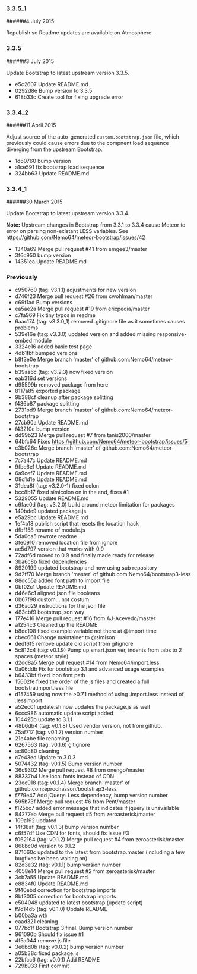 ### 3.3.5_1
######4 July 2015

Republish so Readme updates are available on Atmosphere.

### 3.3.5
######3 July 2015

Update Bootstrap to latest upstream version 3.3.5.

- e5c2607 Update README.md
- 0292d8e Bump version to 3.3.5
- 618b33c Create tool for fixing upgrade error

### 3.3.4_2
######11 April 2015

Adjust source of the auto-generated `custom.bootstrap.json` file, which previously
could cause errors due to the compnent load sequence diverging from the upstream
Bootstrap.

- 1d60760 bump version
- a1ce591 fix bootstrap load sequence
- 324bb63 Update README.md


### 3.3.4_1
######30 March 2015

Update Bootstrap to latest upstream version 3.3.4.

**Note:** Upstream changes in Bootstrap from 3.3.1 to 3.3.4 cause Meteor to error
on parsing non-existant LESS variables. See https://github.com/Nemo64/meteor-bootstrap/issues/42

- 1340a69 Merge pull request #41 from emgee3/master
- 3f6c950 bump version
- 14351ea Update README.md


### Previously

- c950760 (tag: v3.1.1) adjustments for new version
- d746f23 Merge pull request #26 from cwohlman/master
- c69f1ad Bump versions
- ea5ae2a Merge pull request #19 from ericpedia/master
- c7fa969 Fix tiny typos in readme
- 6aac174 (tag: v3.3.0_1) removed .gitignore file as it sometimes causes problems
- 539e16e (tag: v3.3.0) updated version and added missing responsive-embed module
- 3324e16 added basic test page
- 4db1fbf bumped versions
- b8f3e0e Merge branch 'master' of github.com:Nemo64/meteor-bootstrap
- b39aa6c (tag: v3.2.3) now fixed version
- eab316d set versions
- d95599b removed package from here
- 8117a85 exported package
- 9b388cf cleanup after package splitting
- f436b87 package splitting
- 2731bd9 Merge branch 'master' of github.com:Nemo64/meteor-bootstrap
- 27cb90a Update README.md
- f43210e bump version
- dd99b23 Merge pull request #7 from tanis2000/master
- 64bfc64 Fixes https://github.com/Nemo64/meteor-bootstrap/issues/5
- c3b026c Merge branch 'master' of github.com:Nemo64/meteor-bootstrap
- 7c7a47c Update README.md
- 9fbc6e1 Update README.md
- 6a9cef7 Update README.md
- 08d1d1e Update README.md
- 31dea8f (tag: v3.2.0-1) fixed colon
- bcc8b17 fixed simicolon on in the end, fixes #1
- 5329055 Update README.md
- c6fae0d (tag: v3.2.0) build around meteor limitation for packages
- 140bde9 updated package.js
- e5a29bc Update README.md
- 1ef4b18 publish script that resets the location hack
- dfbf158 rename of module.js
- 5da0ca5 rewrote readme
- 3fe0910 removed location file from ignore
- ae5d797 version that works with 0.9
- 72adf6d moved to 0.9 and finally made ready for release
- 3ba6c8b fixed dependencies
- 8920199 updated bootstrap and now using sub repository
- 9d2ff70 Merge branch 'master' of github.com:Nemo64/bootstrap3-less
- 88dc55a added font path to import file
- 0bf02c1 Update README.md
- d46e6c1 aligned json file booleans
- 0b67f98 custom... not costum
- d36ad29 instructions for the json file
- 483cbf9 bootstrap.json way
- 177e416 Merge pull request #16 from AJ-Acevedo/master
- a1254c3 Cleaned up the README
- b8dc108 fixed example variable not there at @import time
- cbec661 Change maintainer to @simison
- dedf6f5 remove update old script from gitignore
- 5c812c4 (tag: v0.1.9) Pump up smart.json ver, indents from tabs to 2 spaces (meteor style)
- d2dd8a5 Merge pull request #14 from Nemo64/import.less
- 0a06ddb Fix for bootstrap 3.1 and advanced usage examples
- b6433bf fixed icon font path
- 15602fe fixed the order of the js files and created a full bootstra.import.less file
- d157459 using now the >0.7.1 method of using .import.less instead of .lessimport
- a52ec0f update.sh now updates the package.js as well
- 6ccc986 automatic update script added
- 104425b update to 3.1.1
- 48b6db4 (tag: v0.1.8) Used vendor version, not from github.
- 75af717 (tag: v0.1.7) version number
- 21e4abe file renaming
- 6267563 (tag: v0.1.6) gitignore
- ac80d80 cleaning
- c7e43ed Update to 3.0.3
- 5074432 (tag: v0.1.5) Bump version number
- 36c9302 Merge pull request #8 from onengo/master
- 88337b4 Use local fonts instead of CDN.
- 23ec918 (tag: v0.1.4) Merge branch 'master' of github.com:eprochasson/bootstrap3-less
- f779e47 Add jQuery+Less dependency, bump version number
- 595b73f Merge pull request #6 from Pent/master
- f125bc7 added error message that indicates if jquery is unavailable
- 84277eb Merge pull request #5 from zeroasterisk/master
- 109a192 updated
- 14f38af (tag: v0.1.3) bump version number
- c6f57df Use CDN for fonts, should fix issue #3
- f062164 (tag: v0.1.2) Merge pull request #4 from zeroasterisk/master
- 868bc0d version to 0.1.2
- 871660c updated to the latest from bootstrap.master (including a few bugfixes Ive been waiting on)
- 82d3e32 (tag: v0.1.1) bump version number
- 4058e14 Merge pull request #2 from zeroasterisk/master
- 3cb7a55 Update README.md
- e8834f0 Update README.md
- 9f40ebd correction for bootstrap imports
- 8bf3005 correction for bootstrap imports
- c504048 updated to latest bootstrap (update script)
- f9d14d5 (tag: v0.1.0) Update README
- b00ba3a wth
- caad321 cleaning
- 077bc1f Bootstrap 3 final. Bump version number
- 961090b Should fix issue #1
- 4f5a044 remove js file
- 3e6bd0b (tag: v0.0.2) bump version number
- a05b38c fixed package.js
- 22bfcc6 (tag: v0.0.1) Add README
- 729b933 First commit

